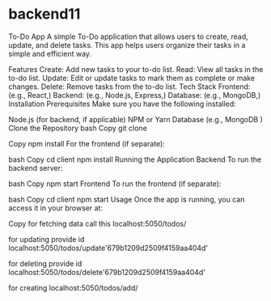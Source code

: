 # backend11


To-Do App
A simple To-Do application that allows users to create, read, update, and delete tasks. This app helps users organize their tasks in a simple and efficient way.

Features
Create: Add new tasks to your to-do list.
Read: View all tasks in the to-do list.
Update: Edit or update tasks to mark them as complete or make changes.
Delete: Remove tasks from the to-do list.
Tech Stack
Frontend: (e.g., React,)
Backend: (e.g., Node.js, Express,)
Database: (e.g., MongoDB,)
Installation
Prerequisites
Make sure you have the following installed:

Node.js (for backend, if applicable)
NPM or Yarn
Database (e.g., MongoDB )
Clone the Repository
bash
Copy
git clone 

Copy
npm install
For the frontend (if separate):

bash
Copy
cd client
npm install
Running the Application
Backend
To run the backend server:

bash
Copy
npm start
Frontend
To run the frontend (if separate):

bash
Copy
cd client
npm start
Usage
Once the app is running, you can access it in your browser at:

Copy
for fetching data 
call this localhost:5050/todos/

for updating provide id
localhost:5050/todos/update'679b1209d2509f4159aa404d'

for deleting provide id
localhost:5050/todos/delete'679b1209d2509f4159aa404d'

for creating 
localhost:5050/todos/add/
